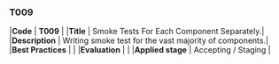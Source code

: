 ### T009

|**Code**           | **T009** |
|**Title**          | Smoke Tests For Each Component Separately.|
|**Description**    | Writing smoke test for the vast majority of components.|
|**Best Practices** | |
|**Evaluation**     | |
|**Applied stage**  | Accepting / Staging |

